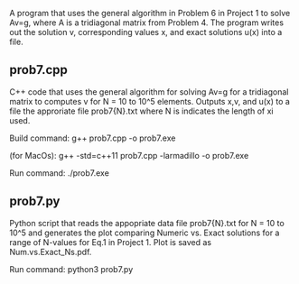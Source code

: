 A program that uses the general algorithm in Problem 6 in Project 1 to solve Av=g, where A is a tridiagonal matrix from Problem 4. 
The program writes out the solution v, corresponding values x, and exact solutions u(x) into a file.

prob7.cpp
--------
C++ code that uses the general algorithm for solving Av=g for a tridiagonal matrix to computes v for N = 10 to 10^5 elements.
Outputs x,v, and u(x) to a file the approriate file prob7{N}.txt where N is indicates the length of xi used.


Build command: g++ prob7.cpp -o prob7.exe

(for MacOs): g++ -std=c++11 prob7.cpp -larmadillo -o prob7.exe

Run command: ./prob7.exe


prob7.py
-------
Python script that reads the appopriate data file prob7{N}.txt for N = 10 to 10^5 and generates the plot comparing Numeric vs. 
Exact solutions for a range of N-values for Eq.1 in Project 1. Plot is saved as Num.vs.Exact_Ns.pdf.

Run command: python3 prob7.py
